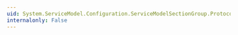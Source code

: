 ```yaml
---
uid: System.ServiceModel.Configuration.ServiceModelSectionGroup.ProtocolMapping
internalonly: False
---
```

